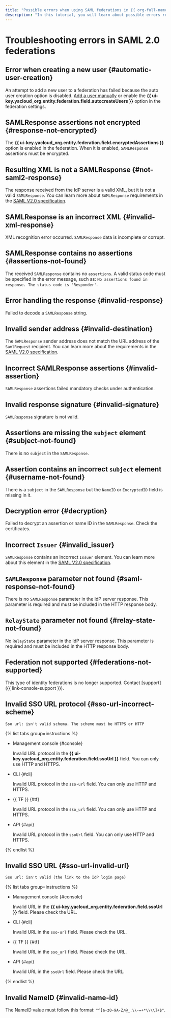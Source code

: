 ```yaml
---
title: "Possible errors when using SAML federations in {{ org-full-name }}"
description: "In this tutorial, you will learn about possible errors related to SAML federations."
---
```


# Troubleshooting errors in SAML 2.0 federations

## Error when creating a new user {#automatic-user-creation}

An attempt to add a new user to a federation has failed because the auto user creation option is disabled. [Add a user manually](operations/add-account.md#add-user-sso) or enable the **{{ ui-key.yacloud_org.entity.federation.field.autocreateUsers }}** option in the federation settings.

## SAMLResponse assertions not encrypted {#response-not-encrypted}

The **{{ ui-key.yacloud_org.entity.federation.field.encryptedAssertions }}** option is enabled in the federation. When it is enabled, `SAMLResponse` assertions must be encrypted.

## Resulting XML is not a SAMLResponse {#not-saml2-response}

The response received from the IdP server is a valid XML, but it is not a valid `SAMLResponse`. You can learn more about `SAMLResponse` requirements in the [SAML V2.0 specification](https://docs.oasis-open.org/security/saml/v2.0/saml-core-2.0-os.pdf#page=46).

## SAMLResponse is an incorrect XML {#invalid-xml-response}

XML recognition error occurred. `SAMLResponse` data is incomplete or corrupt.

## SAMLResponse contains no assertions {#assertions-not-found}

The received `SAMLResponse` contains no `assertions`. A valid status code must be specified in the error message, such as: `No assertions found in response. The status code is 'Responder'`.

## Error handling the response {#invalid-response}

Failed to decode a `SAMLResponse` string.

## Invalid sender address {#invalid-destination}

The `SAMLResponse` sender address does not match the URL address of the `SamlRequest` recipient. You can learn more about the requirements in the [SAML V2.0 specification](https://docs.oasis-open.org/security/saml/v2.0/saml-core-2.0-os.pdf#page=3).

## Incorrect SAMLResponse assertions {#invalid-assertion}

`SAMLResponse` assertions failed mandatory checks under authentication.

## Invalid response signature {#invalid-signature}

`SAMLResponse` signature is not valid.

## Assertions are missing the `subject` element {#subject-not-found}

There is no `subject` in the `SAMLResponse`.

## Assertion contains an incorrect `subject` element {#username-not-found}

There is a `subject` in the `SAMLResponse` but the `NameID` or `EncryptedID` field is missing in it.

## Decryption error {#decryption}

Failed to decrypt an assertion or name ID in the `SAMLResponse`. Check the certificates.

## Incorrect `Issuer` {#invalid_issuer}

`SAMLResponse` contains an incorrect `Issuer` element. You can learn more about this element in the [SAML V2.0 specification](https://docs.oasis-open.org/security/saml/v2.0/saml-core-2.0-os.pdf#page=15).

## `SAMLResponse` parameter not found {#saml-response-not-found}

There is no `SAMLResponse` parameter in the IdP server response. This parameter is required and must be included in the HTTP response body.

## `RelayState` parameter not found {#relay-state-not-found}

No `RelayState` parameter in the IdP server response. This parameter is required and must be included in the HTTP response body.

## Federation not supported {#federations-not-supported}

This type of identity federations is no longer supported. Contact [support]({{ link-console-support }}).

## Invalid SSO URL protocol {#sso-url-incorrect-scheme}

`Sso url: isn't valid schema. The scheme must be HTTPS or HTTP`

{% list tabs group=instructions %}

- Management console {#console}

   Invalid URL protocol in the **{{ ui-key.yacloud_org.entity.federation.field.ssoUrl }}** field. You can only use HTTP and HTTPS.

- CLI {#cli}

   Invalid URL protocol in the `sso-url` field. You can only use HTTP and HTTPS.

- {{ TF }} {#tf}

   Invalid URL protocol in the `sso_url` field. You can only use HTTP and HTTPS.

- API {#api}

   Invalid URL protocol in the `ssoUrl` field. You can only use HTTP and HTTPS.

{% endlist %}

## Invalid SSO URL {#sso-url-invalid-url}

`Sso url: isn't valid (the link to the IdP login page)`

{% list tabs group=instructions %}

- Management console {#console}

   Invalid URL in the **{{ ui-key.yacloud_org.entity.federation.field.ssoUrl }}** field. Please check the URL.

- CLI {#cli}

   Invalid URL in the `sso-url` field. Please check the URL.

- {{ TF }} {#tf}

   Invalid URL in the `sso_url` field. Please check the URL.

- API {#api}

   Invalid URL in the `ssoUrl` field. Please check the URL.

{% endlist %}

## Invalid NameID {#invalid-name-id}

The NameID value must follow this format: `"^[a-z0-9A-Z/@_.\\-=+*\\\\]+$"`.
